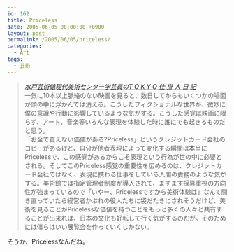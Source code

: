 ```yaml
---
id: 162
title: Priceless
date: 2005-06-05 00:00:00 +0900
layout: post
permalink: /2005/06/05/priceless/
categories:
  - Art
tags:
  - 芸術
---
```

<!--more-->

<blockquote cite="http://www.realtokyo.co.jp/japanese/shikakenin/kubota-022.htm" title="水戸芸術館現代美術センター学芸員のT O K Y O 仕 掛 人 日 記">
  <p>
    <cite><a href="http://www.realtokyo.co.jp/japanese/shikakenin/kubota-022.htm" rel="external nofollow">水戸芸術館現代美術センター学芸員のT O K Y O 仕 掛 人 日 記</a></cite><br /> 一気に10本以上脈絡のない映画を見ると、数日してからもいくつかの場面が頭の中に浮かんでは消える。こうしたフィクショナルな世界が、微妙に僕の意識や行動に影響しているような気がする。こうした感覚は映画に限らず、アート、音楽等いろんな表現を体験した時に誰にでも起きるものだと思う。<br /> 「お金で買えない価値がある?Priceless」というクレジットカード会社のコピーがあるけど、自分が他者表現によって変化する瞬間は本当にPricelessで、この感覚があるからこそ表現という行為が世の中に必要とされる。そしてこのPriceless感覚の重要性を広めるのは、クレジットカード会社ではなく、表現に携わる仕事をしている人間の責務のような気がする。美術館では指定管理者制度が導入されて、ますます採算重視の方向性が強まっているので「いやー、Pricelessですから美術体験は」なんて開き直っていたら経営者かぶれの役人たちに袋だたきにされそうだけど、美術を見ることがPricelessな価値を持つことをもっと多くの人々と共有することが出来れば、日本の文化も好転して行く気がするのだが。そのためには僕らはいい展覧会を作っていくしかない。
  </p>
</blockquote>

そうか、Pricelessなんだね。
